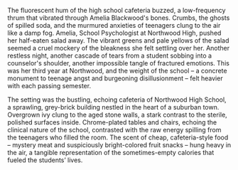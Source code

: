 The fluorescent hum of the high school cafeteria buzzed, a low-frequency thrum that vibrated through Amelia Blackwood's bones.  Crumbs, the ghosts of spilled soda, and the murmured anxieties of teenagers clung to the air like a damp fog.  Amelia, School Psychologist at Northwood High, pushed her half-eaten salad away.  The vibrant greens and pale yellows of the salad seemed a cruel mockery of the bleakness she felt settling over her.  Another restless night, another cascade of tears from a student sobbing into a counselor's shoulder, another impossible tangle of fractured emotions.  This was her third year at Northwood, and the weight of the school – a concrete monument to teenage angst and burgeoning disillusionment – felt heavier with each passing semester.

The setting was the bustling, echoing cafeteria of Northwood High School, a sprawling, grey-brick building nestled in the heart of a suburban town.  Overgrown ivy clung to the aged stone walls, a stark contrast to the sterile, polished surfaces inside.  Chrome-plated tables and chairs, echoing the clinical nature of the school, contrasted with the raw energy spilling from the teenagers who filled the room.  The scent of cheap, cafeteria-style food – mystery meat and suspiciously bright-colored fruit snacks – hung heavy in the air, a tangible representation of the sometimes-empty calories that fueled the students’ lives.
